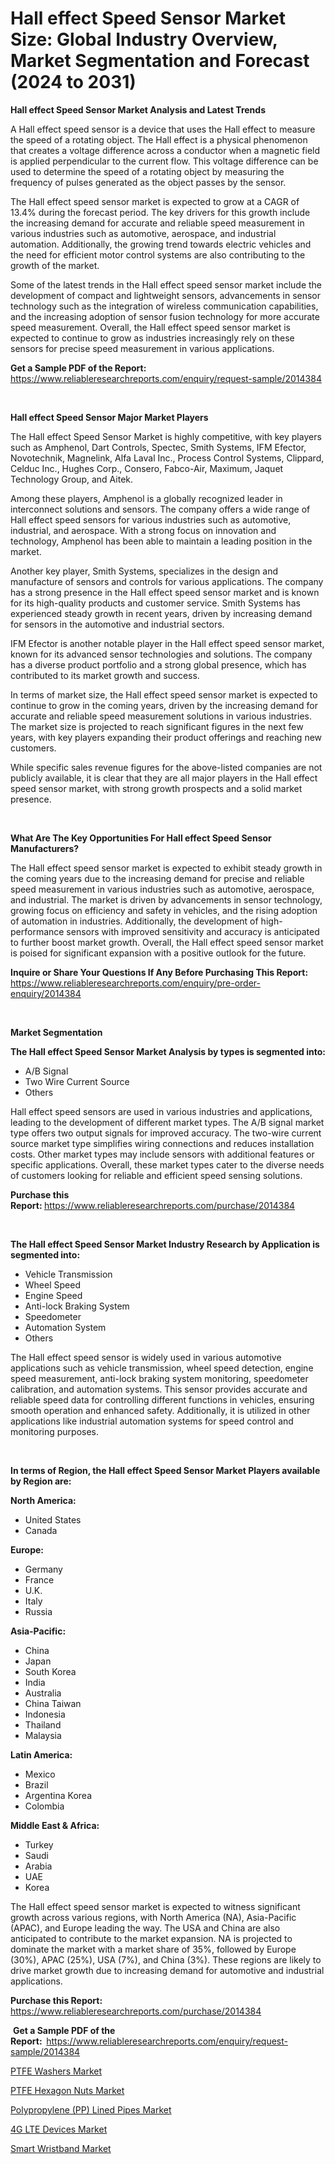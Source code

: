 <p><h1>Hall effect Speed Sensor Market Size: Global Industry Overview, Market Segmentation and Forecast (2024 to 2031)</h1></p><p><strong>Hall effect Speed Sensor Market Analysis and Latest Trends</strong></p>
<p><p>A Hall effect speed sensor is a device that uses the Hall effect to measure the speed of a rotating object. The Hall effect is a physical phenomenon that creates a voltage difference across a conductor when a magnetic field is applied perpendicular to the current flow. This voltage difference can be used to determine the speed of a rotating object by measuring the frequency of pulses generated as the object passes by the sensor.</p><p>The Hall effect speed sensor market is expected to grow at a CAGR of 13.4% during the forecast period. The key drivers for this growth include the increasing demand for accurate and reliable speed measurement in various industries such as automotive, aerospace, and industrial automation. Additionally, the growing trend towards electric vehicles and the need for efficient motor control systems are also contributing to the growth of the market.</p><p>Some of the latest trends in the Hall effect speed sensor market include the development of compact and lightweight sensors, advancements in sensor technology such as the integration of wireless communication capabilities, and the increasing adoption of sensor fusion technology for more accurate speed measurement. Overall, the Hall effect speed sensor market is expected to continue to grow as industries increasingly rely on these sensors for precise speed measurement in various applications.</p></p>
<p><strong>Get a Sample PDF of the Report:&nbsp;</strong> <a href="https://www.reliableresearchreports.com/enquiry/request-sample/2014384">https://www.reliableresearchreports.com/enquiry/request-sample/2014384</a></p>
<p>&nbsp;</p>
<p><strong>Hall effect Speed Sensor Major Market Players</strong></p>
<p><p>The Hall effect Speed Sensor Market is highly competitive, with key players such as Amphenol, Dart Controls, Spectec, Smith Systems, IFM Efector, Novotechnik, Magnelink, Alfa Laval Inc., Process Control Systems, Clippard, Celduc Inc., Hughes Corp., Consero, Fabco-Air, Maximum, Jaquet Technology Group, and Aitek. </p><p>Among these players, Amphenol is a globally recognized leader in interconnect solutions and sensors. The company offers a wide range of Hall effect speed sensors for various industries such as automotive, industrial, and aerospace. With a strong focus on innovation and technology, Amphenol has been able to maintain a leading position in the market.</p><p>Another key player, Smith Systems, specializes in the design and manufacture of sensors and controls for various applications. The company has a strong presence in the Hall effect speed sensor market and is known for its high-quality products and customer service. Smith Systems has experienced steady growth in recent years, driven by increasing demand for sensors in the automotive and industrial sectors.</p><p>IFM Efector is another notable player in the Hall effect speed sensor market, known for its advanced sensor technologies and solutions. The company has a diverse product portfolio and a strong global presence, which has contributed to its market growth and success.</p><p>In terms of market size, the Hall effect speed sensor market is expected to continue to grow in the coming years, driven by the increasing demand for accurate and reliable speed measurement solutions in various industries. The market size is projected to reach significant figures in the next few years, with key players expanding their product offerings and reaching new customers. </p><p>While specific sales revenue figures for the above-listed companies are not publicly available, it is clear that they are all major players in the Hall effect speed sensor market, with strong growth prospects and a solid market presence.</p></p>
<p>&nbsp;</p>
<p><strong>What Are The Key Opportunities For Hall effect Speed Sensor Manufacturers?</strong></p>
<p><p>The Hall effect speed sensor market is expected to exhibit steady growth in the coming years due to the increasing demand for precise and reliable speed measurement in various industries such as automotive, aerospace, and industrial. The market is driven by advancements in sensor technology, growing focus on efficiency and safety in vehicles, and the rising adoption of automation in industries. Additionally, the development of high-performance sensors with improved sensitivity and accuracy is anticipated to further boost market growth. Overall, the Hall effect speed sensor market is poised for significant expansion with a positive outlook for the future.</p></p>
<p><strong>Inquire or Share Your Questions If Any Before Purchasing This Report:</strong> <a href="https://www.reliableresearchreports.com/enquiry/pre-order-enquiry/2014384">https://www.reliableresearchreports.com/enquiry/pre-order-enquiry/2014384</a></p>
<p>&nbsp;</p>
<p><strong>Market Segmentation</strong></p>
<p><strong>The Hall effect Speed Sensor Market Analysis by types is segmented into:</strong></p>
<p><ul><li>A/B Signal</li><li>Two Wire Current Source</li><li>Others</li></ul></p>
<p><p>Hall effect speed sensors are used in various industries and applications, leading to the development of different market types. The A/B signal market type offers two output signals for improved accuracy. The two-wire current source market type simplifies wiring connections and reduces installation costs. Other market types may include sensors with additional features or specific applications. Overall, these market types cater to the diverse needs of customers looking for reliable and efficient speed sensing solutions.</p></p>
<p><strong>Purchase this Report:&nbsp;</strong><a href="https://www.reliableresearchreports.com/purchase/2014384">https://www.reliableresearchreports.com/purchase/2014384</a></p>
<p>&nbsp;</p>
<p><strong>The Hall effect Speed Sensor Market Industry Research by Application is segmented into:</strong></p>
<p><ul><li>Vehicle Transmission</li><li>Wheel Speed</li><li>Engine Speed</li><li>Anti-lock Braking System</li><li>Speedometer</li><li>Automation System</li><li>Others</li></ul></p>
<p><p>The Hall effect speed sensor is widely used in various automotive applications such as vehicle transmission, wheel speed detection, engine speed measurement, anti-lock braking system monitoring, speedometer calibration, and automation systems. This sensor provides accurate and reliable speed data for controlling different functions in vehicles, ensuring smooth operation and enhanced safety. Additionally, it is utilized in other applications like industrial automation systems for speed control and monitoring purposes.</p></p>
<p>&nbsp;</p>
<p><strong>In terms of Region, the Hall effect Speed Sensor Market Players available by Region are:</strong></p>
<p>
    <p> <strong> North America: </strong>
        <ul>
            <li>United States</li>
            <li>Canada</li>
        </ul>
        </p> 
    <p> <strong> Europe: </strong>
        <ul>
            <li>Germany</li>
            <li>France</li>
            <li>U.K.</li>
            <li>Italy</li>
            <li>Russia</li>
        </ul>
        </p> 
    <p> <strong> Asia-Pacific: </strong>
        <ul>
            <li>China</li>
            <li>Japan</li>
            <li>South Korea</li>
            <li>India</li>
            <li>Australia</li>
            <li>China Taiwan</li>
            <li>Indonesia</li>
            <li>Thailand</li>
            <li>Malaysia</li>
        </ul>
        </p> 
    <p> <strong> Latin America: </strong>
        <ul>
            <li>Mexico</li>
            <li>Brazil</li>
            <li>Argentina Korea</li>
            <li>Colombia</li>
        </ul>
        </p> 
    <p> <strong> Middle East & Africa: </strong>
        <ul>
            <li>Turkey</li>
            <li>Saudi</li>
            <li>Arabia</li>
            <li>UAE</li>
            <li>Korea</li>
        </ul>
    </p>
    </p>
<p><p>The Hall effect speed sensor market is expected to witness significant growth across various regions, with North America (NA), Asia-Pacific (APAC), and Europe leading the way. The USA and China are also anticipated to contribute to the market expansion. NA is projected to dominate the market with a market share of 35%, followed by Europe (30%), APAC (25%), USA (7%), and China (3%). These regions are likely to drive market growth due to increasing demand for automotive and industrial applications.</p></p>
<p><strong>Purchase this Report: </strong><a href="https://www.reliableresearchreports.com/purchase/2014384">https://www.reliableresearchreports.com/purchase/2014384</a></p>
<p>&nbsp;<strong>Get a Sample PDF of the Report:&nbsp;&nbsp;</strong><a href="https://www.reliableresearchreports.com/enquiry/request-sample/2014384">https://www.reliableresearchreports.com/enquiry/request-sample/2014384</a></p>
<p><strong></strong></p>
<p><p><a href="https://lydian-appliance-61d.notion.site/PTFE-Washers-Market-Insights-Market-Players-and-Forecast-Till-2031-353a3b75462e4ac3ae381c1c62e22ae7">PTFE Washers Market</a></p><p><a href="https://forested-sushi-9b0.notion.site/PTFE-Hexagon-Nuts-Market-Size-Share-Trends-Analysis-Report-By-Application-Regional-Outlook-Comp-db5aa779813a4e88a195b38b34278df7">PTFE Hexagon Nuts Market</a></p><p><a href="https://summer-dogwood-3e9.notion.site/Polypropylene-PP-Lined-Pipes-Market-Analysis-and-Market-Size-Global-Industry-Overview-Market-Seg-76b1f1325cac4416be8022aae7788fbe">Polypropylene (PP) Lined Pipes Market</a></p><p><a href="https://view.publitas.com/reportprime-1/global-4g-lte-devices-market-size-and-market-trends-insights-and-projections-from-2024-to-2031/">4G LTE Devices Market</a></p><p><a href="https://view.publitas.com/reportprime-1/smart-wristband-market-size-growth-outlook-from-2024-to-2031-projecting-at-markets-trends-analysis-by-application-regional-outlook-and-revenue/">Smart Wristband Market</a></p></p>